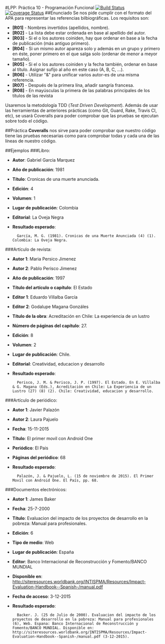 #LPP: Práctica 10 - Programación Funcional
[![Build Status](https://travis-ci.org/DanielRamosAcosta/prct10.svg?branch=master)](https://travis-ci.org/DanielRamosAcosta/prct10) [![Coverage Status](https://coveralls.io/repos/DanielRamosAcosta/prct10/badge.svg?branch=master&service=github)](https://coveralls.io/github/DanielRamosAcosta/prct10?branch=master)
##Enunciado
Se nos pide cumplir con el formato del APA para representar las referencias bilbiográficas. Los requisitos son:

* **[R01]** - Nombres invertidos (apellidos, nombre).
* **[R02]** - La lista debe estar ordenada en base al apellido del autor.
* **[R03]** - Si el o los autores coiniden, hay que ordenar en base a la fecha de publicación (más antiguo primero).
* **[R04]** - Si un mismo autor apareza solo y además en un grupo y primero en éste, poner primero en el que salga solo (ordenar de menor a meyor tamaño).
* **[R05]** - Si el o los autores coiniden y la fecha también, ordenar en base al título. Asignar sufijo al año en este caso (A, B, C, ...).
* **[R06]** - Utilizar "&" para unificar varios autor-es de una misma referencia.
* **[R07]** - Después de la primera lína, añadir sangría francesa.
* **[R08]** - En mayúsculas la primera de las palabras principales de los títulos de las revista

Usaremos la metodología TDD (*Test Driven Development*). Además de usar las herramientas de anteriores prácticas (como Git, Guard, Rake, Travis CI, etc), se usará Coveralls para poder comprobar que las pruebas se ejecutan sobre todo el código.

##Práctica
**Coveralls** nos sirve para poder comprobar que nuestro código tiene las pruebas necesarias como para comprobar todas y cada una de las líneas de nuestro código.

##Ejemplos
###Libro:

* **Autor**: Gabriel Garcia Marquez
* **Año de publicación**: 1981
* **Título**: Cronicas de una muerte anunciada.
* **Edición**: 4
* **Volumen**: 1
* **Lugar de publicación**: Colombia
* **Editorial**: La Oveja Negra
* **Resultado esperado**:

        García, M. G. (1981). Cronicas de una Muerte Anunciada (4) (1). Colombia: La Oveja Negra.

###Artículo de revista:

* **Autor 1**: Maria Persico Jimenez
* **Autor 2**: Pablo Perisco Jimenez
* **Año de publicación**: 1997
* **Título del artículo o capítulo**: El Estado
* **Editor 1**: Eduardo Villalba García
* **Editor 2**: Godalupe Magana Gonzáles
* **Título de la obra**: Acreditación en Chile: La experiencia de un lustro
* **Número de páginas del capítulo**: 27.
* **Edición**: 8
* **Volumen**: 2
* **Lugar de publicación**: Chile.
* **Editorial**: Creatividad, educacion y desarrollo
* **Resultado esperado**:

        Perisco, J. M. & Perisco, J. P. (1997). El Estado. En E. Villalba & G. Magana (Eds.), Acreditación en Chile: La Experiencia de un Lustro (27) (8) (2). Chile: Creatividad, educacion y desarrollo.

###Artículo de periódico:

* **Autor 1**: Javier Palazón
* **Autor 2**: Laura Pajuelo
* **Fecha**: 15-11-2015
* **Título**: El primer movil con Android One
* **Periódico**: El Pais
* **Páginas del periódico**: 68
* **Resultado esperado**:

        Palazón, J. & Pajuelo, L. (15 de noviembre de 2015). El Primer Movil con Android One. El País, pp. 68.

###Documentos electrónicos:

* **Autor 1**: James Baker
* **Fecha**: 25-7-2000
* **Título**: Evaluacion del impacto de los proyectos de desarrollo en la pobreza: Manual para profesionales.
* **Edición**: 6
* **Tipo de medio**: Web
* **Lugar de publicación**: España
* **Editor**: Banco Internacional de Reconstrucción y Fomento/BANCO MUNDIAL
* **Disponible en**: http://siteresources.worldbank.org/INTISPMA/Resources/Impact-Evaluation-Handbook--Spanish-/manual.pdf
* **Fecha de acceso**: 3-12-2015
* **Resultado esperado**:

        Backer. J. (25 de Julio de 2000). Evaluacion del impacto de los proyectos de desarrollo en la pobreza: Manual para profesionales (6), Web. Espana: Banco Internacional de Reconstrucción y Fomento/BANCO MUNDIAL. Disponible en: http://siteresources.worldbank.org/INTISPMA/Resources/Impact-Evaluation-Handbook--Spanish-/manual.pdf (3-12-2015).